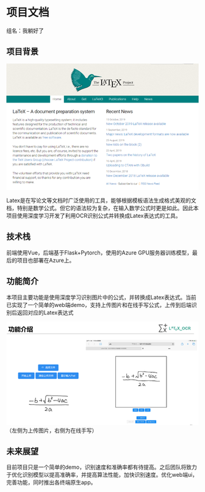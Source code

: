 # 项目文档

组名：我躺好了

## 项目背景

![](img/1.png)

Latex是在写论文等文档时广泛使用的工具，能够根据模板语法生成格式美观的文档，特别是数学公式。但它的语法较为复杂，在输入数学公式时更是如此。因此本项目使用深度学习开发了利用OCR识别公式并转换成Latex表达式的工具。

## 技术栈

前端使用Vue，后端基于Flask+Pytorch，使用的Azure GPU服务器训练模型，最后的项目也部署在Azure上。

## 功能简介

本项目主要功能是使用深度学习识别图片中的公式，并转换成Latex表达式。当前已实现了一个简单的web端demo，支持上传图片和在线手写公式，上传到后端识别后返回对应的Latex表达式

![](img/2.png)
（左侧为上传图片，右侧为在线手写）

## 未来展望

目前项目只是一个简单的demo，识别速度和准确率都有待提高。之后团队将致力于优化识别模型以提高准确率，并提高算法性能，加快识别速度。优化web端ui，完善功能，同时推出各终端原生app。
